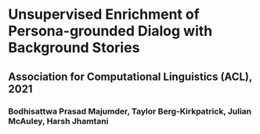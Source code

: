 # Unsupervised Enrichment of Persona-grounded Dialog with Background Stories
## Association for Computational Linguistics (ACL), 2021
### Bodhisattwa Prasad Majumder, Taylor Berg-Kirkpatrick, Julian McAuley, Harsh Jhamtani
